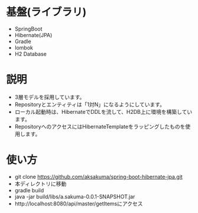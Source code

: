 # 基盤(ライブラリ)
* SpringBoot
* Hibernate(JPA)
* Gradle
* lombok
* H2 Database

# 説明
* 3層モデルを採用しています。
* Repositoryとエンティティは「1対N」になるようにしています。
* ローカル起動時は、HibernateでDDLを流して、H2DB上に環境を構築しています。
* RepositoryへのアクセスにはHibernateTemplateをラッピングしたものを使用します。

# 使い方
* git clone https://github.com/aksakuma/spring-boot-hibernate-jpa.git
* 本ディレクトリに移動
* gradle build
* java -jar build/libs/a.sakuma-0.0.1-SNAPSHOT.jar
* http://localhost:8080/api/master/getItemsにアクセス
